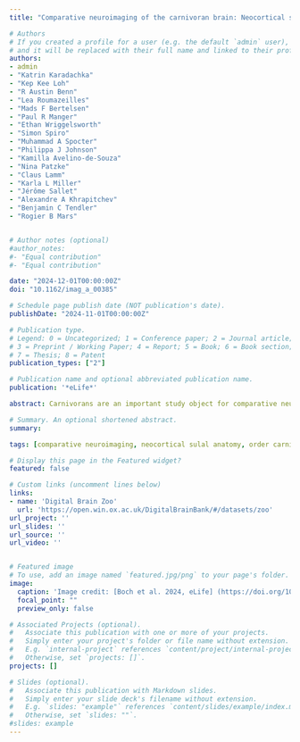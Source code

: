 ```yaml
---
title: "Comparative neuroimaging of the carnivoran brain: Neocortical sulcal anatomy"

# Authors
# If you created a profile for a user (e.g. the default `admin` user), write the username (folder name) here 
# and it will be replaced with their full name and linked to their profile.
authors: 
- admin
- "Katrin Karadachka"
- "Kep Kee Loh"
- "R Austin Benn"
- "Lea Roumazeilles"
- "Mads F Bertelsen"
- "Paul R Manger"
- "Ethan Wriggelsworth"
- "Simon Spiro"
- "Muhammad A Spocter"
- "Philippa J Johnson"
- "Kamilla Avelino-de-Souza"
- "Nina Patzke"
- "Claus Lamm"
- "Karla L Miller"
- "Jérôme Sallet"
- "Alexandre A Khrapitchev"
- "Benjamin C Tendler"
- "Rogier B Mars"


# Author notes (optional)
#author_notes:
#- "Equal contribution"
#- "Equal contribution"

date: "2024-12-01T00:00:00Z"
doi: "10.1162/imag_a_00385"

# Schedule page publish date (NOT publication's date).
publishDate: "2024-11-01T00:00:00Z"

# Publication type.
# Legend: 0 = Uncategorized; 1 = Conference paper; 2 = Journal article;
# 3 = Preprint / Working Paper; 4 = Report; 5 = Book; 6 = Book section;
# 7 = Thesis; 8 = Patent
publication_types: ["2"]

# Publication name and optional abbreviated publication name.
publication: '*eLife*'

abstract: Carnivorans are an important study object for comparative neuroscience, as they exhibit a wide range of behaviours, ecological adaptations, and social structures. Previous studies have mainly examined relative brain size, but a comprehensive understanding of brain diversity requires the investigation of other aspects of their neuroanatomy. Here, we obtained primarily post-mortem brain scans from eighteen species of the order Carnivora, reconstructed their cortical surfaces, and examined neocortical sulcal anatomy to establish a framework for systematic inter-species comparisons. We observed distinct regional variations in sulcal anatomy, potentially related to the species’ behaviour and ecology. Arctoidea species with pronounced forepaw dexterity exhibited complex sulcal configurations in the presumed somatosensory cortex but low sulcal complexity in the presumed visual and auditory occipitotemporal cortex. Canidae had the largest number of unique major sulci with a unique sulcus in the occipital cortex and highly social canids featuring an additional frontal cortex sulcus. We also observed differentially complex occipito-temporal sulcal patterns in Felidae and Canidae, indicative of changes in auditory and visual areas that may be related to foraging strategies and social behaviour. In conclusion, this study presents an inventory of the sulcal anatomy of a number of rarely studied carnivoran brains and establishes a framework and novel avenues for further investigations employing a variety of neuroimaging modalities to reveal more about carnivoran brain diversity.

# Summary. An optional shortened abstract.
summary: 

tags: [comparative neuroimaging, neocortical sulal anatomy, order carnivora, neuroecology]

# Display this page in the Featured widget?
featured: false

# Custom links (uncomment lines below)
links:
- name: 'Digital Brain Zoo'
  url: 'https://open.win.ox.ac.uk/DigitalBrainBank/#/datasets/zoo'
url_project: ''
url_slides: ''
url_source: ''
url_video: ''


# Featured image
# To use, add an image named `featured.jpg/png` to your page's folder. 
image:
  caption: 'Image credit: [Boch et al. 2024, eLife] (https://doi.org/10.7554/eLife.100851.1)'
  focal_point: ""
  preview_only: false

# Associated Projects (optional).
#   Associate this publication with one or more of your projects.
#   Simply enter your project's folder or file name without extension.
#   E.g. `internal-project` references `content/project/internal-project/index.md`.
#   Otherwise, set `projects: []`.
projects: []

# Slides (optional).
#   Associate this publication with Markdown slides.
#   Simply enter your slide deck's filename without extension.
#   E.g. `slides: "example"` references `content/slides/example/index.md`.
#   Otherwise, set `slides: ""`.
#slides: example
---
```


